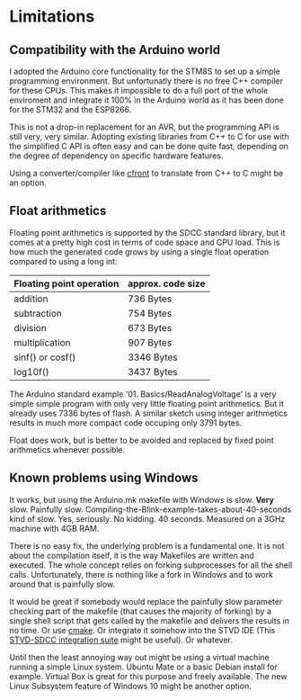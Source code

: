# Limitations

## Compatibility with the Arduino world

I adopted the Arduino core functionality for the STM8S to set up a simple
programming environment. But unfortunatly there is no free C++ compiler for
these CPUs. This makes it impossible to do a full port of the whole
enviroment and integrate it 100% in the Arduino world as it has been done
for the STM32 and the ESP8266.

This is not a drop-in replacement for an AVR, but the programming API is
still very, very similar. Adopting existing libraries from C++ to C for use
with the simplified C API is often easy and can be done quite fast,
depending on the degree of dependency on specific hardware features.

Using a converter/compiler like
[cfront](https://en.wikipedia.org/wiki/Cfront) to translate from C++ to C
might be an option.


## Float arithmetics

Floating point arithmetics is supported by the SDCC standard library, but it
comes at a pretty high cost in terms of code space and CPU load. This is how
much the generated code grows by using a single float operation compared to 
using a long int:

Floating point operation	|approx. code size
--------------------		|---------
addition			| 736 Bytes
subtraction			| 754 Bytes
division			| 673 Bytes
multiplication			| 907 Bytes
sinf() or cosf()		| 3346 Bytes
log10f()			| 3437 Bytes

The Arduino standard example '01. Basics/ReadAnalogVoltage' is a very simple
simple program with only very little floating point arithmetics. But it
already uses 7336 bytes of flash. A similar sketch using integer arithmetics
results in much more compact code occuping only 3791 bytes.

Float does work, but is better to be avoided and replaced by fixed point
arithmetics whenever possible.



## Known problems using Windows

It works, but using the Arduino.mk makefile with Windows is slow. **Very**
slow. Painfully slow. Compiling-the-Blink-example-takes-about-40-seconds
kind of slow. Yes, seriously. No kidding. 40 seconds. Measured on a 3GHz
machine with 4GB RAM.

There is no easy fix, the underlying problem is a fundamental one. It is not
about the compilation itself, it is the way Makefiles are written and
executed. The whole concept relies on forking subprocesses for all the shell
calls. Unfortunately, there is nothing like a fork in Windows and to work
around that is painfully slow.

It would be great if somebody would replace the painfully slow parameter
checking part of the makefile (that causes the majority of forking) by a
single shell script that gets called by the makefile and delivers the
results in no time. Or use [cmake](https://cmake.org). Or integrate it somehow
into the STVD IDE (This [STVD-SDCC integration
suite](https://github.com/shkolnick-kun/stvd-sdcc) might be useful). Or
whatever.

Until then the least annoying way out might be using a virtual machine
running a simple Linux system. Ubuntu Mate or a basic Debian install for
example. Virtual Box is great for this purpose and freely available. The new
Linux Subsystem feature of Windows 10 might be another option.

